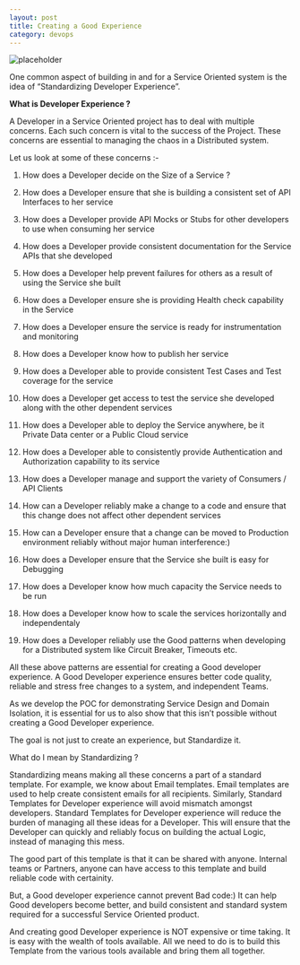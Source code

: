 ```yaml
---
layout: post
title: Creating a Good Experience
category: devops
---
```


![placeholder](https://vivekjuneja.files.wordpress.com/2015/04/developer-experience.jpg?w=660
 "freaking awesome")


One common aspect of building in and for a Service Oriented system is the idea of “Standardizing Developer Experience”.

**What is Developer Experience ?**

A Developer in a Service Oriented project has to deal with multiple concerns. Each such concern is vital to the success of the Project. These concerns are essential to managing the chaos in a Distributed system.

Let us look at some of these concerns :-

1. How does a Developer decide on the Size of a Service ?

2. How does a Developer ensure that she is building a consistent set of API Interfaces to her service

3. How does a Developer provide API Mocks or Stubs for other developers to use when consuming her service

4. How does a Developer provide consistent documentation for the Service APIs that she developed

5. How does a Developer help prevent failures for others as a result of using the Service she built

6. How does a Developer ensure she is providing Health check capability in the Service

7. How does a Developer ensure the service is ready for instrumentation and monitoring

8. How does a Developer know how to publish her service

9. How does a Developer able to provide consistent Test Cases and Test coverage for the service

10. How does a Developer get access to test the service she developed along with the other dependent services

11. How does a Developer able to deploy the Service anywhere, be it Private Data center or a Public Cloud service

12. How does a Developer able to consistently provide Authentication and Authorization capability to its service

13. How does a Developer manage and support the variety of Consumers / API Clients

14. How can a Developer reliably make a change to a code and ensure that this change does not affect other dependent services

15. How can a Developer ensure that a change can be moved to Production environment reliably without major human interference:)

16. How does a Developer ensure that the Service she built is easy for Debugging

17. How does a Developer know how much capacity the Service needs to be run

18. How does a Developer know how to scale the services horizontally and independentaly

19. How does a Developer reliably use the Good patterns when developing for a Distributed system like Circuit Breaker, Timeouts etc.

All these above patterns are essential for creating a Good developer experience. A Good Developer experience ensures better code quality, reliable and stress free changes to a system, and independent Teams.

As we develop the POC for demonstrating Service Design and Domain Isolation, it is essential for us to also show that this isn’t possible without creating a Good Developer experience.

The goal is not just to create an experience, but Standardize it.

What do I mean by Standardizing ?

Standardizing means making all these concerns a part of a standard template. For example, we know about Email templates. Email templates are used to help create consistent emails for all recipients. Similarly, Standard Templates for Developer experience will avoid mismatch amongst developers. Standard Templates for Developer experience will reduce the burden of managing all these ideas for a Developer. This will ensure that the Developer can quickly and reliably focus on building the actual Logic, instead of managing this mess.

The good part of this template is that it can be shared with anyone. Internal teams or Partners, anyone can have access to this template and build reliable code with certainity.

But, a Good developer experience cannot prevent Bad code:) It can help Good developers become better, and build consistent and standard system required for a successful Service Oriented product.

And creating good Developer experience is NOT expensive or time taking. It is easy with the wealth of tools available. All we need to do is to build this Template from the various tools available and bring them all together.